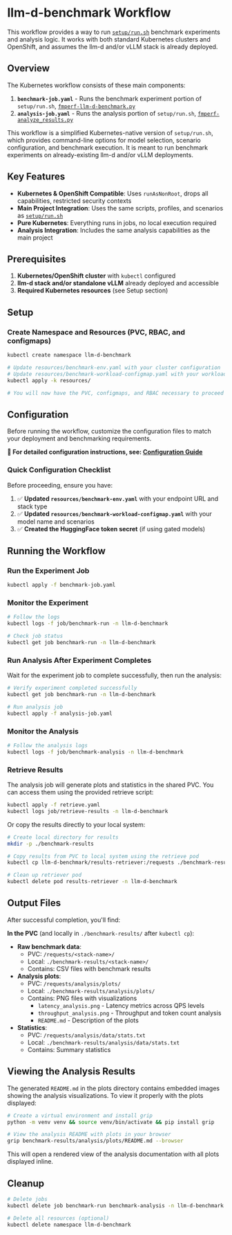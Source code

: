 # llm-d-benchmark Workflow

This workflow provides a way to run [`setup/run.sh`](../setup/run.sh) benchmark experiments and analysis logic.
It works with both standard Kubernetes clusters and OpenShift, and assumes the llm-d and/or vLLM stack is already deployed.

## Overview

The Kubernetes workflow consists of these main components:

1. **`benchmark-job.yaml`** - Runs the benchmark experiment portion of `setup/run.sh`, [`fmperf-llm-d-benchmark.py`](../workload/harnesses/fmper-llm-d-benchmark.py)
2. **`analysis-job.yaml`** - Runs the analysis portion of `setup/run.sh`, [`fmperf-analyze_results.py`](../analysis/fmperf-analyze_results.py)

This workflow is a simplified Kubernetes-native version of `setup/run.sh`, which provides command-line options for model selection,
scenario configuration, and benchmark execution. It is meant to run benchmark experiments on already-existing llm-d and/or vLLM deployments.

## Key Features

- **Kubernetes & OpenShift Compatible**: Uses `runAsNonRoot`, drops all capabilities, restricted security contexts
- **Main Project Integration**: Uses the same scripts, profiles, and scenarios as [`setup/run.sh`](../setup/run.sh)
- **Pure Kubernetes**: Everything runs in jobs, no local execution required
- **Analysis Integration**: Includes the same analysis capabilities as the main project

## Prerequisites

1. **Kubernetes/OpenShift cluster** with `kubectl` configured
2. **llm-d stack and/or standalone vLLM** already deployed and accessible
3. **Required Kubernetes resources** (see Setup section)

## Setup

### Create Namespace and Resources (PVC, RBAC, and configmaps)

```bash
kubectl create namespace llm-d-benchmark

# Update resources/benchmark-env.yaml with your cluster configuration
# Update resources/benchmark-workload-configmap.yaml with your workload settings
kubectl apply -k resources/

# You will now have the PVC, configmaps, and RBAC necessary to proceed
```

## Configuration

Before running the workflow, customize the configuration files to match your deployment and benchmarking requirements.

**📖 For detailed configuration instructions, see: [Configuration Guide](quickstart-config.md)**

### Quick Configuration Checklist

Before proceeding, ensure you have:

1. ✅ **Updated `resources/benchmark-env.yaml`** with your endpoint URL and stack type
2. ✅ **Updated `resources/benchmark-workload-configmap.yaml`** with your model name and scenarios
3. ✅ **Created the HuggingFace token secret** (if using gated models)

## Running the Workflow

### Run the Experiment Job

```bash
kubectl apply -f benchmark-job.yaml
```

### Monitor the Experiment

```bash
# Follow the logs
kubectl logs -f job/benchmark-run -n llm-d-benchmark

# Check job status
kubectl get job benchmark-run -n llm-d-benchmark
```

### Run Analysis After Experiment Completes

Wait for the experiment job to complete successfully, then run the analysis:

```bash
# Verify experiment completed successfully
kubectl get job benchmark-run -n llm-d-benchmark

# Run analysis job
kubectl apply -f analysis-job.yaml
```

### Monitor the Analysis

```bash
# Follow the analysis logs
kubectl logs -f job/benchmark-analysis -n llm-d-benchmark
```

### Retrieve Results

The analysis job will generate plots and statistics in the shared PVC. You can access them using the provided retrieve script:

```bash
kubectl apply -f retrieve.yaml
kubectl logs job/retrieve-results -n llm-d-benchmark
```

Or copy the results directly to your local system:

```bash
# Create local directory for results
mkdir -p ./benchmark-results

# Copy results from PVC to local system using the retrieve pod
kubectl cp llm-d-benchmark/results-retriever:/requests ./benchmark-results/

# Clean up retriever pod
kubectl delete pod results-retriever -n llm-d-benchmark
```

## Output Files

After successful completion, you'll find:

**In the PVC** (and locally in `./benchmark-results/` after `kubectl cp`):

- **Raw benchmark data**: 
  - PVC: `/requests/<stack-name>/`
  - Local: `./benchmark-results/<stack-name>/`
  - Contains: CSV files with benchmark results
- **Analysis plots**:
  - PVC: `/requests/analysis/plots/`
  - Local: `./benchmark-results/analysis/plots/`
  - Contains: PNG files with visualizations
    - `latency_analysis.png` - Latency metrics across QPS levels
    - `throughput_analysis.png` - Throughput and token count analysis
    - `README.md` - Description of the plots
- **Statistics**:
  - PVC: `/requests/analysis/data/stats.txt`
  - Local: `./benchmark-results/analysis/data/stats.txt`
  - Contains: Summary statistics

## Viewing the Analysis Results

The generated `README.md` in the plots directory contains embedded images showing the analysis visualizations. To view it properly with the plots displayed:

```bash
# Create a virtual environment and install grip
python -m venv venv && source venv/bin/activate && pip install grip

# View the analysis README with plots in your browser
grip benchmark-results/analysis/plots/README.md --browser
```

This will open a rendered view of the analysis documentation with all plots displayed inline.

## Cleanup

```bash
# Delete jobs
kubectl delete job benchmark-run benchmark-analysis -n llm-d-benchmark

# Delete all resources (optional)
kubectl delete namespace llm-d-benchmark
```
